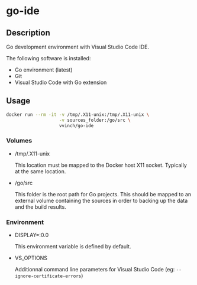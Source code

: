 # go-ide

## Description

Go development environment with Visual Studio Code IDE.

The following software is installed:

- Go environment (latest)
- Git
- Visual Studio Code with Go extension

## Usage

```bash
docker run --rm -it -v /tmp/.X11-unix:/tmp/.X11-unix \
                    -v sources_folder:/go/src \
                    vvinch/go-ide
```

### Volumes

- /tmp/.X11-unix

   This location must be mapped to the Docker host X11 socket. Typically at the same location.

- /go/src

   This folder is the root path for Go projects. This should be mapped to an external volume containing the sources in order to backing up the data and the build results.

### Environment

- DISPLAY=:0.0

   This environment variable is defined by default.

- VS_OPTIONS

   Additionnal command line parameters for Visual Studio Code (eg: ```--ignore-certificate-errors```)